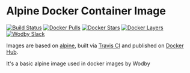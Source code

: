 # Alpine Docker Container Image

[![Build Status](https://travis-ci.org/wodby/alpine.svg?branch=master)](https://travis-ci.org/wodby/alpine)
[![Docker Pulls](https://img.shields.io/docker/pulls/wodby/alpine.svg)](https://hub.docker.com/r/wodby/alpine)
[![Docker Stars](https://img.shields.io/docker/stars/wodby/alpine.svg)](https://hub.docker.com/r/wodby/alpine)
[![Docker Layers](https://images.microbadger.com/badges/image/wodby/alpine.svg)](https://microbadger.com/images/wodby/alpine)
[![Wodby Slack](http://slack.wodby.com/badge.svg)](http://slack.wodby.com)

Images are based on [alpine](https://hub.docker.com/r/_/alpine), built via [Travis CI](https://travis-ci.org/wodby/alpine) and published on [Docker Hub](https://hub.docker.com/r/wodby/alpine).

It's a basic alpine image used in docker images by Wodby 
